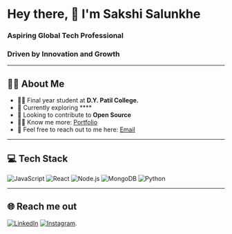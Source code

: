 # Hey there, 👋 I'm Sakshi Salunkhe

### Aspiring Global Tech Professional 
### Driven by Innovation and Growth 
---

## 🙋‍♀️ About Me
- 👩‍🎓 Final year student at **D.Y. Patil College.**
- 🌱 Currently exploring ****
- 🎯 Looking to contribute to **Open Source**
- 👩‍💻 Know me more: [Portfolio](https://sakshisalunkhe-24.github.io/portfolio)
- 📧 Feel free to reach out to me here: [Email](mailto:your-email@sakshisalunkhe466@gmail.com)

---

## 💻 Tech Stack
![JavaScript](https://img.shields.io/badge/JavaScript-F7DF1E?style=for-the-badge&logo=javascript&logoColor=black)
![React](https://img.shields.io/badge/React-20232A?style=for-the-badge&logo=react&logoColor=61DAFB)
![Node.js](https://img.shields.io/badge/Node.js-339933?style=for-the-badge&logo=nodedotjs&logoColor=white)
![MongoDB](https://img.shields.io/badge/MongoDB-4EA94B?style=for-the-badge&logo=mongodb&logoColor=white)
![Python](https://img.shields.io/badge/Python-3776AB?style=for-the-badge&logo=python&logoColor=white)

---

## 🌐 Reach me out
[![LinkedIn](https://img.shields.io/badge/LinkedIn-0077B5?style=for-the-badge&logo=linkedin&logoColor=white)](https://www.linkedin.com/in/sakshisalunkhe-24/)
[![Instagram](https://img.shields.io/badge/Instagram-E4405F?style=for-the-badge&logo=instagram&logoColor=white)](https://instagram.com).
